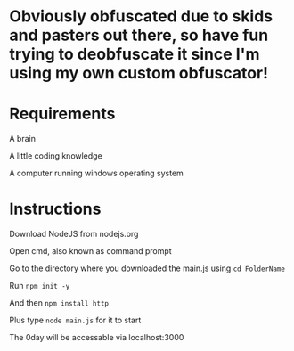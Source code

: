 # Obviously obfuscated due to skids and pasters out there, so have fun trying to deobfuscate it since I'm using my own custom obfuscator!

# Requirements
A brain

A little coding knowledge

A computer running windows operating system

# Instructions
Download NodeJS from nodejs.org

Open cmd, also known as command prompt

Go to the directory where you downloaded the main.js using ```cd FolderName```

Run ```npm init -y```

And then ```npm install http```

Plus type ```node main.js``` for it to start

The 0day will be accessable via localhost:3000
